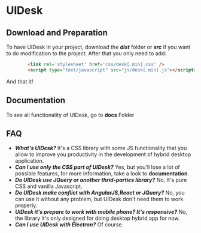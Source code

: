 # UIDesk
## Download and Preparation
To have UIDesk in your project, download the ___dist___ folder or ___src___ if you want to do modification to the project. After that you only need to add:
```html
		<link rel='stylesheet' href='css/desk[.min].css' />
		<script type="text/javascript" src="js/desk[.min].js"></script>
```
And that it!
## Documentation
To see all functionality of UIDesk, go to __docs__ Folder
## FAQ
- ***What's UIDesk?***
  It's a CSS library with some JS functionality that you allow to improve you productivity in the development of hybrid desktop application.
- ***Can I use only the CSS part of UIDesk?***
  Yes, but you'll lose a lot of possible features, for more information, take a look to __documentation__.
- ***Do UIDesk use JQuery or another thrid-parties library?***
  No, It's pure CSS and vanilla Javascript.
- ***Do UIDesk make conflict with AngularJS,React or JQuery?***
  No, you can use it without any problem, but UIDesk don't need them to work properly.
- ***UIDesk it's prepare to work with mobile phone? It's responsive?***
No, the library it's only designed for doing desktop hybrid app for now.
- ***Can I use UIDesk with Electron?***
  Of course.

